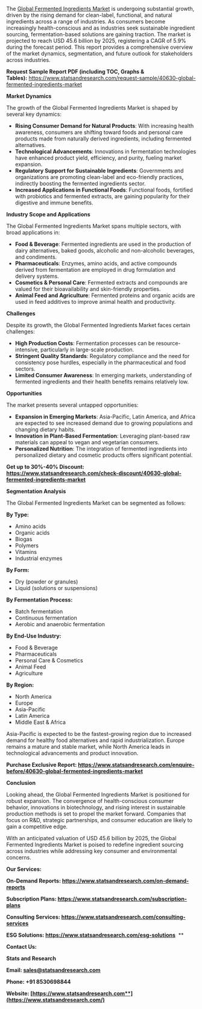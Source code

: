 ﻿The [Global Fermented Ingredients Market](https://www.statsandresearch.com/report/40630-global-fermented-ingredients-markethttps:/www.statsandresearch.com/report/40630-global-fermented-ingredients-market) is undergoing substantial growth, driven by the rising demand for clean-label, functional, and natural ingredients across a range of industries. As consumers become increasingly health-conscious and as industries seek sustainable ingredient sourcing, fermentation-based solutions are gaining traction. The market is projected to reach USD 45.6 billion by 2025, registering a CAGR of 5.9% during the forecast period. This report provides a comprehensive overview of the market dynamics, segmentation, and future outlook for stakeholders across industries.


**Request Sample Report PDF (including TOC, Graphs & Tables):** <https://www.statsandresearch.com/request-sample/40630-global-fermented-ingredients-market>

**Market Dynamics**

The growth of the Global Fermented Ingredients Market is shaped by several key dynamics:

- **Rising Consumer Demand for Natural Products**: With increasing health awareness, consumers are shifting toward foods and personal care products made from naturally derived ingredients, including fermented alternatives.
- **Technological Advancements**: Innovations in fermentation technologies have enhanced product yield, efficiency, and purity, fueling market expansion.
- **Regulatory Support for Sustainable Ingredients**: Governments and organizations are promoting clean-label and eco-friendly practices, indirectly boosting the fermented ingredients sector.
- **Increased Applications in Functional Foods**: Functional foods, fortified with probiotics and fermented extracts, are gaining popularity for their digestive and immune benefits.

**Industry Scope and Applications**

The Global Fermented Ingredients Market spans multiple sectors, with broad applications in:

- **Food & Beverage**: Fermented ingredients are used in the production of dairy alternatives, baked goods, alcoholic and non-alcoholic beverages, and condiments.
- **Pharmaceuticals**: Enzymes, amino acids, and active compounds derived from fermentation are employed in drug formulation and delivery systems.
- **Cosmetics & Personal Care**: Fermented extracts and compounds are valued for their bioavailability and skin-friendly properties.
- **Animal Feed and Agriculture**: Fermented proteins and organic acids are used in feed additives to improve animal health and productivity.

**Challenges**

Despite its growth, the Global Fermented Ingredients Market faces certain challenges:

- **High Production Costs**: Fermentation processes can be resource-intensive, particularly in large-scale production.
- **Stringent Quality Standards**: Regulatory compliance and the need for consistency pose hurdles, especially in the pharmaceutical and food sectors.
- **Limited Consumer Awareness**: In emerging markets, understanding of fermented ingredients and their health benefits remains relatively low.

**Opportunities**

The market presents several untapped opportunities:

- **Expansion in Emerging Markets**: Asia-Pacific, Latin America, and Africa are expected to see increased demand due to growing populations and changing dietary habits.
- **Innovation in Plant-Based Fermentation**: Leveraging plant-based raw materials can appeal to vegan and vegetarian consumers.
- **Personalized Nutrition**: The integration of fermented ingredients into personalized dietary and cosmetic products offers significant potential.

**Get up to 30%-40% Discount: <https://www.statsandresearch.com/check-discount/40630-global-fermented-ingredients-market>**

**Segmentation Analysis**

The Global Fermented Ingredients Market can be segmented as follows:


**By Type:**

- Amino acids
- Organic acids
- Biogas
- Polymers
- Vitamins
- Industrial enzymes


**By Form:**

- Dry (powder or granules)
- Liquid (solutions or suspensions)

**By Fermentation Process:**

- Batch fermentation
- Continuous fermentation
- Aerobic and anaerobic fermentation

**By End-Use Industry:**

- Food & Beverage
- Pharmaceuticals
- Personal Care & Cosmetics
- Animal Feed
- Agriculture

**By Region:**

- North America
- Europe
- Asia-Pacific
- Latin America
- Middle East & Africa

Asia-Pacific is expected to be the fastest-growing region due to increased demand for healthy food alternatives and rapid industrialization. Europe remains a mature and stable market, while North America leads in technological advancements and product innovation.

**Purchase Exclusive Report: <https://www.statsandresearch.com/enquire-before/40630-global-fermented-ingredients-market>**

**Conclusion**

Looking ahead, the Global Fermented Ingredients Market is positioned for robust expansion. The convergence of health-conscious consumer behavior, innovations in biotechnology, and rising interest in sustainable production methods is set to propel the market forward. Companies that focus on R&D, strategic partnerships, and consumer education are likely to gain a competitive edge.

With an anticipated valuation of USD 45.6 billion by 2025, the Global Fermented Ingredients Market is poised to redefine ingredient sourcing across industries while addressing key consumer and environmental concerns.

**Our Services:** 

**On-Demand Reports: <https://www.statsandresearch.com/on-demand-reports>** 

**Subscription Plans: <https://www.statsandresearch.com/subscription-plans>** 

**Consulting Services: <https://www.statsandresearch.com/consulting-services>** 

**ESG Solutions: <https://www.statsandresearch.com/esg-solutions>** 
**


**Contact Us:** 

**Stats and Research** 

**Email: <sales@statsandresearch.com>** 

**Phone: +91 8530698844** 

**Website: [https://www.statsandresearch.com**](https://www.statsandresearch.com/)**




